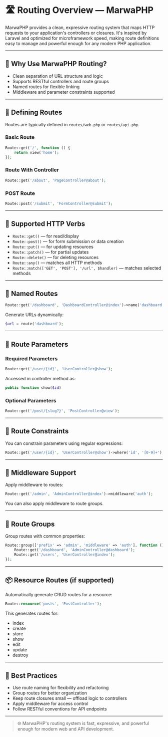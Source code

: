 # 🛣️ Routing Overview — MarwaPHP

MarwaPHP provides a clean, expressive routing system that maps HTTP requests to your application's controllers or closures. It's inspired by Laravel and optimized for microframework speed, making route definitions easy to manage and powerful enough for any modern PHP application.

---

## 🚀 Why Use MarwaPHP Routing?

- Clean separation of URL structure and logic
- Supports RESTful controllers and route groups
- Named routes for flexible linking
- Middleware and parameter constraints supported

---

## 📁 Defining Routes

Routes are typically defined in `routes/web.php` or `routes/api.php`.

### Basic Route

```php
Route::get('/', function () {
    return view('home');
});
```

### Route With Controller

```php
Route::get('/about', 'PageController@about');
```

### POST Route

```php
Route::post('/submit', 'FormController@submit');
```

---

## 🔀 Supported HTTP Verbs

- `Route::get()` — for read/display
- `Route::post()` — for form submission or data creation
- `Route::put()` — for updating resources
- `Route::patch()` — for partial updates
- `Route::delete()` — for deleting resources
- `Route::any()` — matches all HTTP methods
- `Route::match(['GET', 'POST'], '/url', $handler)` — matches selected methods

---

## 🧭 Named Routes

```php
Route::get('/dashboard', 'DashboardController@index')->name('dashboard');
```

Generate URLs dynamically:

```php
$url = route('dashboard');
```

---

## 🧱 Route Parameters

### Required Parameters

```php
Route::get('/user/{id}', 'UserController@show');
```

Accessed in controller method as:

```php
public function show($id)
```

### Optional Parameters

```php
Route::get('/post/{slug?}', 'PostController@view');
```

---

## 🧪 Route Constraints

You can constrain parameters using regular expressions:

```php
Route::get('/user/{id}', 'UserController@show')->where('id', '[0-9]+');
```

---

## 🧰 Middleware Support

Apply middleware to routes:

```php
Route::get('/admin', 'AdminController@index')->middleware('auth');
```

You can also apply middleware to route groups.

---

## 🧩 Route Groups

Group routes with common properties:

```php
Route::group(['prefix' => 'admin', 'middleware' => 'auth'], function () {
    Route::get('/dashboard', 'AdminController@dashboard');
    Route::get('/users', 'UserController@index');
});
```

---

## 📦 Resource Routes (if supported)

Automatically generate CRUD routes for a resource:

```php
Route::resource('posts', 'PostController');
```

This generates routes for:
- index
- create
- store
- show
- edit
- update
- destroy

---

## 🧠 Best Practices

- Use route naming for flexibility and refactoring
- Group routes for better organization
- Keep route closures small — offload logic to controllers
- Apply middleware for access control
- Follow RESTful conventions for API endpoints

---

> 🌐 MarwaPHP's routing system is fast, expressive, and powerful enough for modern web and API development.
